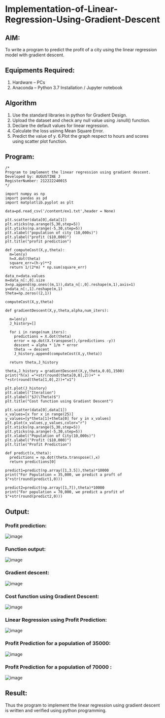 # Implementation-of-Linear-Regression-Using-Gradient-Descent

## AIM:
To write a program to predict the profit of a city using the linear regression model with gradient descent.

## Equipments Required:
1. Hardware – PCs
2. Anaconda – Python 3.7 Installation / Jupyter notebook

## Algorithm
1. Use the standard libraries in python for Gradient Design.
2. Upload the dataset and check any null value using .isnull() function.
3. Declare the default values for linear regression.
4. Calculate the loss usinng Mean Square Error.
5. Predict the value of y.
6.Plot the graph respect to hours and scores using scatter plot function.


## Program:
```
/*
Program to implement the linear regression using gradient descent.
Developed by: AUGUSTINE J
RegisterNumber: 212222240015
*/
```
```
import numpy as np
import pandas as pd
import matplotlib.pyplot as plt

data=pd.read_csv('/content/ex1.txt',header = None)

plt.scatter(data[0],data[1])
plt.xticks(np.arange(5,30,step=5))
plt.yticks(np.arange(-5,30,step=5))
plt.xlabel("population of city (10,000s)")
plt.ylabel("profit ($10,000)")
plt.title("profit prediction")

def computeCost(X,y,theta):
  m=len(y)
  h=X.dot(theta)
  square_err=(h-y)**2
  return 1/(2*m) * np.sum(square_err)

data_n=data.values
m=data_n[:,0].size
X=np.append(np.ones((m,1)),data_n[:,0].reshape(m,1),axis=1)
y=data_n[:,1].reshape(m,1)
theta=np.zeros((2,1))

computeCost(X,y,theta)

def gradientDescent(X,y,theta,alpha,num_iters):

  m=len(y)
  J_history=[]

  for i in range(num_iters):
    predictions = X.dot(theta)
    error = np.dot(X.transpose(),(predictions -y))
    descent = alpha * 1/m * error
    theta -= descent
    J_history.append(computeCost(X,y,theta))

  return theta,J_history

theta,J_history = gradientDescent(X,y,theta,0.01,1500)
print("h(x) ="+str(round(theta[0,0],2))+" + "+str(round(theta[1,0],2))+"x1")

plt.plot(J_history)
plt.xlabel("Iteration")
plt.ylabel("$J(\Theta)$")
plt.title("Cost function using Gradient Descent")

plt.scatter(data[0],data[1])
x_values=[x for x in range(25)]
y_values=[y*theta[1]+theta[0] for y in x_values]
plt.plot(x_values,y_values,color="r")
plt.xticks(np.arange(5,30,step=5))
plt.yticks(np.arange(-5,30,step=5))
plt.xlabel("Population of City(10,000s)")
plt.ylabel("Profit ($10,000)")
plt.title("Profit Prediction")

def predict(x,theta):
  predictions = np.dot(theta.transpose(),x)
  return predictions[0]

predict1=predict(np.array([1,3.5]),theta)*10000
print("For Population = 35,000, we predict a proft of $"+str(round(predict1,0)))

predict2=predict(np.array([1,7]),theta)*10000
print("For population = 70,000, we predict a profit of $"+str(round(predict2,0)))

```

## Output:
### Profit prediction:
![image](https://github.com/Augustine0306/Implementation-of-Linear-Regression-Using-Gradient-Descent/assets/119404460/c438b3db-5c92-41d8-a1e6-376c6c53b3d9)
### Function output:
![image](https://github.com/Augustine0306/Implementation-of-Linear-Regression-Using-Gradient-Descent/assets/119404460/40175768-3a9e-495a-99d2-e4acaefb7f32)
### Gradient descent:
![image](https://github.com/Augustine0306/Implementation-of-Linear-Regression-Using-Gradient-Descent/assets/119404460/392c2ee3-4d84-4fb2-8c6f-37f6eb026fcf)
### Cost function using Gradient Descent:
![image](https://github.com/Augustine0306/Implementation-of-Linear-Regression-Using-Gradient-Descent/assets/119404460/df4abfc3-c86a-4324-a281-ea4fca15963d)
### Linear Regression using Profit Prediction:
![image](https://github.com/Augustine0306/Implementation-of-Linear-Regression-Using-Gradient-Descent/assets/119404460/e5b24184-d058-4e6c-8236-f2f4bdf6380b)
### Profit Prediction for a population of 35000:
![image](https://github.com/Augustine0306/Implementation-of-Linear-Regression-Using-Gradient-Descent/assets/119404460/9f0f1812-88d7-4496-9b02-824e62969b89)
### Profit Prediction for a population of 70000 :
![image](https://github.com/Augustine0306/Implementation-of-Linear-Regression-Using-Gradient-Descent/assets/119404460/823ec21f-1fce-4f47-853c-5db2482f1dc2)


## Result:
Thus the program to implement the linear regression using gradient descent is written and verified using python programming.
